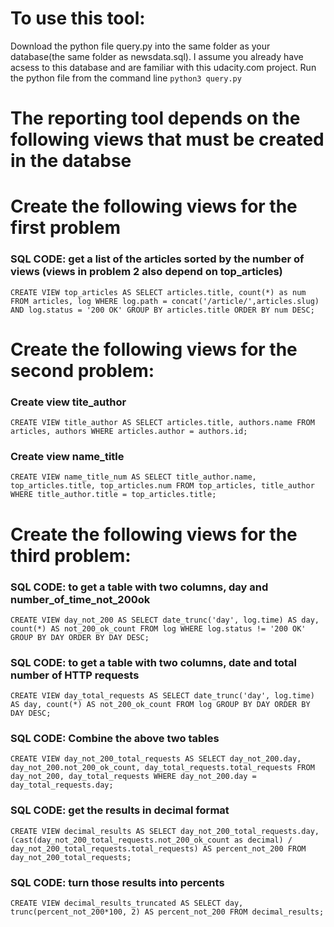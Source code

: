 # To use this tool:
Download the python file query.py into the same folder as your database(the same folder as newsdata.sql). I assume you already have acsess to this database and are familiar with this udacity.com project. Run the python file from the command line `python3 query.py`



# The reporting tool depends on the following views that must be created in the databse

# Create the following views for the first problem

### SQL CODE: get a list of the articles sorted by the number of views (views in problem 2 also depend on top_articles)
`CREATE VIEW top_articles AS
	SELECT articles.title, count(*) as num
	FROM articles, log
	WHERE log.path = concat('/article/',articles.slug)
	AND log.status = '200 OK'
	GROUP BY articles.title
	ORDER BY num DESC;`

# Create the following views for the second problem:

### Create view tite_author
`CREATE VIEW title_author AS
	SELECT articles.title, authors.name
	FROM articles, authors
	WHERE articles.author = authors.id;`


### Create view name_title
`CREATE VIEW name_title_num AS
	SELECT title_author.name, top_articles.title, top_articles.num
	FROM top_articles, title_author
	WHERE title_author.title = top_articles.title;`

# Create the following views for the third problem:

### SQL CODE: to get a table with two columns, day and number_of_time_not_200ok
`CREATE VIEW day_not_200 AS
	SELECT date_trunc('day', log.time) AS day, count(*) AS not_200_ok_count FROM log WHERE log.status != '200 OK'
	GROUP BY DAY
	ORDER BY DAY DESC;`

### SQL CODE: to get a table with two columns, date and total number of HTTP requests
`CREATE VIEW day_total_requests AS
	SELECT date_trunc('day', log.time) AS day, count(*) AS not_200_ok_count
	FROM log
	GROUP BY DAY
	ORDER BY DAY DESC;`

### SQL CODE: Combine the above two tables
`CREATE VIEW day_not_200_total_requests AS
	SELECT day_not_200.day, day_not_200.not_200_ok_count, day_total_requests.total_requests
	FROM day_not_200, day_total_requests
	WHERE day_not_200.day = day_total_requests.day;`

### SQL CODE: get the results in decimal format
`CREATE VIEW decimal_results AS
	SELECT day_not_200_total_requests.day,(cast(day_not_200_total_requests.not_200_ok_count as decimal) / day_not_200_total_requests.total_requests) AS percent_not_200
	FROM day_not_200_total_requests;`

### SQL CODE: turn those results into percents
`CREATE VIEW decimal_results_truncated AS
	SELECT day, trunc(percent_not_200*100, 2) AS percent_not_200
	FROM decimal_results;`